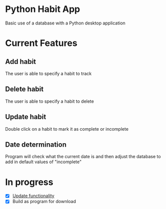 # Python Habit App
Basic use of a database with a Python desktop application

# Current Features
## Add habit
The user is able to specify a habit to track

## Delete habit
The user is able to specify a habit to delete

## Update habit
Double click on a habit to mark it as complete or incomplete

## Date determination
Program will check what the current date is and then adjust the database to add in default values of "incomplete"

# In progress
- [x] [Update functionality](https://github.com/dndorc/python-habit-app/issues/1)
- [x] Build as program for download
